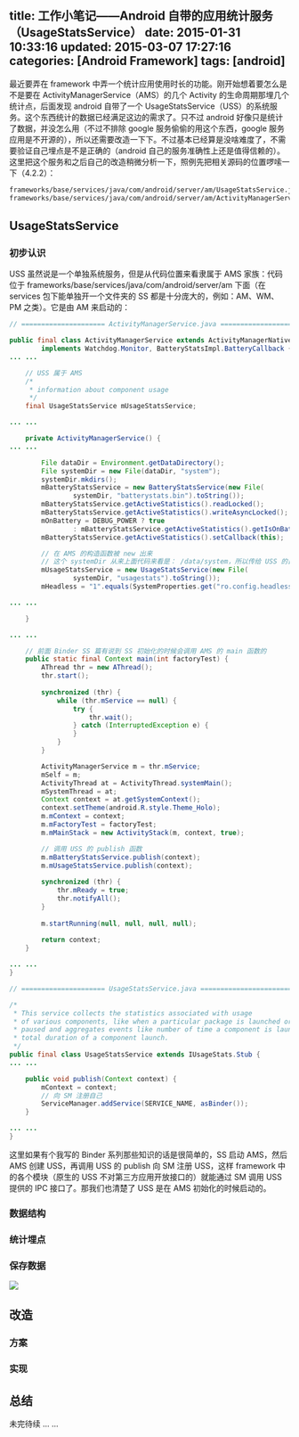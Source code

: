 title: 工作小笔记——Android 自带的应用统计服务（UsageStatsService）
date: 2015-01-31 10:33:16
updated: 2015-03-07 17:27:16
categories: [Android Framework]
tags: [android]
---

最近要弄在 framework 中弄一个统计应用使用时长的功能。刚开始想着要怎么是不是要在 ActivityManagerService（AMS）的几个 Activity 的生命周期那埋几个统计点，后面发现 android 自带了一个 UsageStatsService（USS）的系统服务。这个东西统计的数据已经满足这边的需求了。只不过 android 好像只是统计了数据，并没怎么用（不过不排除 google 服务偷偷的用这个东西，google 服务应用是不开源的），所以还需要改造一下下。不过基本已经算是没啥难度了，不需要验证自己埋点是不是正确的（android 自己的服务准确性上还是值得信赖的）。这里把这个服务和之后自己的改造稍微分析一下，照例先把相关源码的位置啰嗦一下（4.2.2）：

```bash
frameworks/base/services/java/com/android/server/am/UsageStatsService.java
frameworks/base/services/java/com/android/server/am/ActivityManagerService.java
```

## UsageStatsService

### 初步认识

USS 虽然说是一个单独系统服务，但是从代码位置来看隶属于 AMS 家族：代码位于 frameworks/base/services/java/com/android/server/am 下面（在 services 包下能单独开一个文件夹的 SS 都是十分庞大的，例如：AM、WM、PM 之类）。它是由 AM 来启动的：

```java
// ===================== ActivityManagerService.java ========================

public final class ActivityManagerService extends ActivityManagerNative
        implements Watchdog.Monitor, BatteryStatsImpl.BatteryCallback {
... ...

	// USS 属于 AMS
    /*
     * information about component usage
     */
    final UsageStatsService mUsageStatsService;

... ...

    private ActivityManagerService() {
... ...

        File dataDir = Environment.getDataDirectory();
        File systemDir = new File(dataDir, "system"); 
        systemDir.mkdirs();
        mBatteryStatsService = new BatteryStatsService(new File(
                systemDir, "batterystats.bin").toString());
        mBatteryStatsService.getActiveStatistics().readLocked();
        mBatteryStatsService.getActiveStatistics().writeAsyncLocked();
        mOnBattery = DEBUG_POWER ? true
                : mBatteryStatsService.getActiveStatistics().getIsOnBattery();
        mBatteryStatsService.getActiveStatistics().setCallback(this);

		// 在 AMS 的构造函数被 new 出来
		// 这个 systemDir 从来上面代码来看是： /data/system，所以传给 USS 的目录是 /data/system/usagestats
        mUsageStatsService = new UsageStatsService(new File(
                systemDir, "usagestats").toString());
        mHeadless = "1".equals(SystemProperties.get("ro.config.headless", "0"));

... ...

    }

... ...

	// 前面 Binder SS 篇有说到 SS 初始化的时候会调用 AMS 的 main 函数的
    public static final Context main(int factoryTest) {
        AThread thr = new AThread();
        thr.start();
       
        synchronized (thr) {
            while (thr.mService == null) {
                try {
                    thr.wait();
                } catch (InterruptedException e) {
                } 
            }
        }

        ActivityManagerService m = thr.mService;
        mSelf = m;
        ActivityThread at = ActivityThread.systemMain();
        mSystemThread = at;
        Context context = at.getSystemContext();
        context.setTheme(android.R.style.Theme_Holo);
        m.mContext = context; 
        m.mFactoryTest = factoryTest;
        m.mMainStack = new ActivityStack(m, context, true);

		// 调用 USS 的 publish 函数
        m.mBatteryStatsService.publish(context);
        m.mUsageStatsService.publish(context);
    
        synchronized (thr) {
            thr.mReady = true;
            thr.notifyAll();
        }
   
        m.startRunning(null, null, null, null);
    
        return context;
    }

... ...
}

// ===================== UsageStatsService.java ========================

/*
 * This service collects the statistics associated with usage
 * of various components, like when a particular package is launched or
 * paused and aggregates events like number of time a component is launched
 * total duration of a component launch.
 */
public final class UsageStatsService extends IUsageStats.Stub {
... ...

    public void publish(Context context) {
        mContext = context;
		// 向 SM 注册自己
        ServiceManager.addService(SERVICE_NAME, asBinder());
    }

... ...
}
```

这里如果有个我写的 Binder 系列那些知识的话是很简单的，SS 启动 AMS，然后 AMS 创建 USS，再调用 USS 的 publish 向 SM 注册 USS，这样 framework 中的各个模块（原生的 USS 不对第三方应用开放接口的）就能通过 SM 调用 USS 提供的 IPC 接口了。那我们也清楚了 USS 是在 AMS 初始化的时候启动的。

### 数据结构

### 统计埋点

### 保存数据

![](http://7u2hy4.com1.z0.glb.clouddn.com/android/Worknote-usagestats/usage-data.png)

## 改造

### 方案

### 实现

## 总结

未完待续 ... ...

